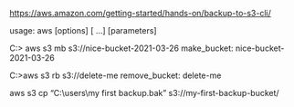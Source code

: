 https://aws.amazon.com/getting-started/hands-on/backup-to-s3-cli/

usage: aws [options] <command> <subcommand> [<subcommand> ...] [parameters]
  
  C:\> aws s3 mb s3://nice-bucket-2021-03-26
make_bucket: nice-bucket-2021-03-26

C:\>aws s3 rb s3://delete-me
remove_bucket: delete-me

aws s3 cp “C:\users\my first backup.bak” s3://my-first-backup-bucket/

